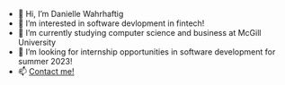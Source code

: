 - 👋 Hi, I’m Danielle Wahrhaftig
- 👀 I’m interested in software devlopment in fintech!
- 🌱 I’m currently studying computer science and business at McGill University
- 💞️ I’m looking for internship opportunities in software development for summer 2023!
- 📫 [Contact me!](mailto:danielle.wahrhaftig@mail.mcgill.ca) 
<!---
Daniellewahr/Daniellewahr is a ✨ special ✨ repository because its `README.md` (this file) appears on your GitHub profile.
You can click the Preview link to take a look at your changes.
--->
